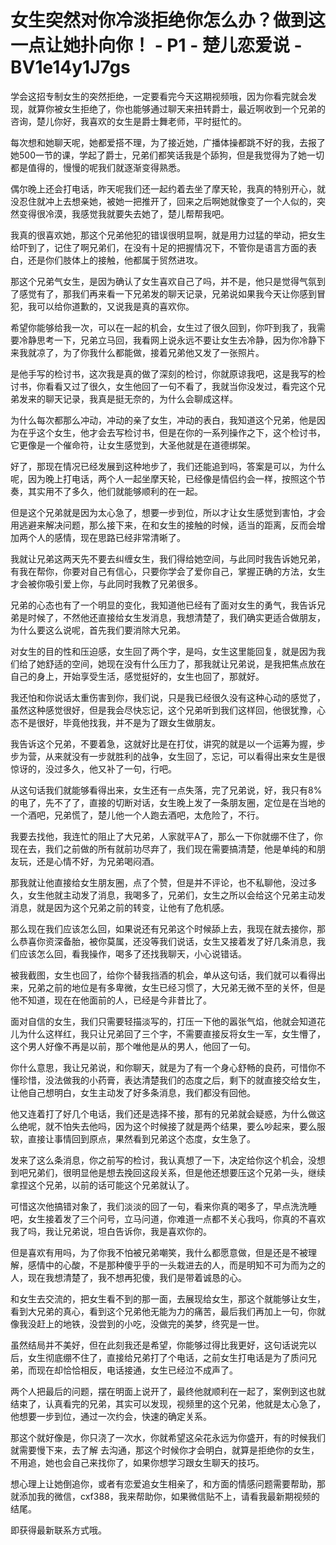 # 女生突然对你冷淡拒绝你怎么办？做到这一点让她扑向你！ - P1 - 楚儿恋爱说 - BV1e14y1J7gs

学会这招专制女生的突然拒绝，一定要看完今天这期视频哦，因为你看完就会发现，就算你被女生拒绝了，你也能够通过聊天来扭转爵士，最近啊收到一个兄弟的咨询，楚儿你好，我喜欢的女生是爵士舞老师，平时挺忙的。

每次想和她聊天呢，她都爱搭不理，为了接近她，广播体操都跳不好的我，去报了她500一节的课，学起了爵士，兄弟们都笑话我是个舔狗，但是我觉得为了她一切都是值得的，慢慢的呢我们就逐渐变得熟悉。

偶尔晚上还会打电话，昨天呢我们还一起约着去坐了摩天轮，我真的特别开心，就没忍住就冲上去想亲她，被她一把推开了，回来之后啊她就像变了一个人似的，突然变得很冷漠，我感觉我就要失去她了，楚儿帮帮我吧。

我真的很喜欢她，那这个兄弟他犯的错误很明显啊，就是用力过猛的举动，把女生给吓到了，记住了啊兄弟们，在没有十足的把握情况下，不管你是语言方面的表白，还是你们肢体上的接触，他都属于贸然进攻。

那这个兄弟气女生，是因为确认了女生喜欢自己了吗，并不是，他只是觉得气氛到了感觉有了，那我们再来看一下兄弟发的聊天记录，兄弟说如果我今天让你感到冒犯，我可以给你道歉的，又说我是真的喜欢你。

希望你能够给我一次，可以在一起的机会，女生过了很久回到，你吓到我了，我需要冷静思考一下，兄弟立马回，我看网上说永远不要让女生去冷静，因为你冷静下来我就凉了，为了你我什么都能做，接着兄弟他又发了一张照片。

是他手写的检讨书，这次我是真的做了深刻的检讨，你就原谅我吧，这是我写的检讨书，你看看又过了很久，女生他回了一句不看了，我就当你没发过，看完这个兄弟发来的聊天记录，我真是挺无奈的，为什么会聊成这样。

为什么每次都那么冲动，冲动的亲了女生，冲动的表白，我知道这个兄弟，他是因为在乎这个女生，他才会去写检讨书，但是在你的一系列操作之下，这个检讨书，它更像是一个催命符，让女生感觉到，大圣他就是在道德绑架。

好了，那现在情况已经发展到这种地步了，我们还能追到吗，答案是可以，为什么呢，因为晚上打电话，两个人一起坐摩天轮，已经像是情侣约会一样，按照这个节奏，其实用不了多久，他们就能够顺利的在一起。

但是这个兄弟就是因为太心急了，想要一步到位，所以才让女生感觉到害怕，才会用逃避来解决问题，那么接下来，在和女生的接触的时候，适当的距离，反而会增加两个人的感情，现在思路已经非常清晰了。

我就让兄弟这两天先不要去纠缠女生，我们得给她空间，与此同时我告诉她兄弟，有我在帮你，你要对自己有信心，只要你学会了爱你自己，掌握正确的方法，女生才会被你吸引爱上你，与此同时我教了兄弟很多。

兄弟的心态也有了一个明显的变化，我知道他已经有了面对女生的勇气，我告诉兄弟是时候了，不然他还直接给女生发消息，我想清楚了，我们确实更适合做朋友，为什么要这么说呢，首先我们要消除大兄弟。

对女生的目的性和压迫感，女生回了两个字，是吗，女生这里能回复，就是因为我们给了她舒适的空间，她现在没有什么压力了，那我就让兄弟说，是我把焦点放在自己的身上，开始享受生活，感觉挺好的，女生也回了，那就好。

我还怕和你说话太重伤害到你，我们说，只是我已经很久没有这种心动的感觉了，虽然这种感觉很好，但是我会尽快忘记，这个兄弟听到我们这样回，他很犹豫，心态不是很好，毕竟他找我，并不是为了跟女生做朋友。

我告诉这个兄弟，不要着急，这就好比是在打仗，讲究的就是以一个运筹为握，步步为营，从来就没有一步就胜利的战争，女生回了，忘记，可以看得出来女生是很惊讶的，没过多久，他又补了一句，行吧。

从这句话我们就能够看得出来，女生还有一点失落，完了兄弟说，好，我只有8%的电了，先不了了，直接的切断对话，女生晚上发了一条朋友圈，定位是在当地的一个酒吧，兄弟慌了，楚儿他一个人跑去酒吧，太危险了，不行。

我要去找他，我连忙的阻止了大兄弟，人家就平A了，那么一下你就绷不住了，你现在去，我们之前做的所有就前功尽弃了，我们现在需要搞清楚，他是单纯的和朋友玩，还是心情不好，为兄弟喝闷酒。

那我就让他直接给女生朋友圈，点了个赞，但是并不评论，也不私聊他，没过多久，女生他就主动发了消息，我喝多了，兄弟们，女生之所以会给这个兄弟主动发消息，就是因为这个兄弟之前的转变，让他有了危机感。

那么现在我们应该怎么回，如果说还有兄弟这个时候舔上去，我现在就去接你，那么恭喜你资深备胎，被你莫属，还没等我们说话，女生又接着发了好几条消息，我们应该怎么回，看我操作，喝多了还找我聊天，小心说错话。

被我截图，女生也回了，给你个替我挡酒的机会，单从这句话，我们就可以看得出来，兄弟之前的地位是有多卑微，女生已经习惯了，大兄弟无微不至的关怀，但是他不知道，现在在他面前的人，已经是今非昔比了。

面对自信的女生，我们只需要轻描淡写的，打压一下他的嚣张气焰，他就会知道花儿为什么这样红，我只让兄弟回了三个字，不需要直接反将女生一军，女生懵了，这个男人好像不再是以前，那个唯他是从的男人，他回了一句。

你什么意思，我让兄弟说，和你聊天，就是为了有一个身心舒畅的良药，可惜你不懂珍惜，没法做我的小药膏，表达清楚我们的态度之后，剩下的就直接交给女生，让他自己想明白，女生主动发了好多条消息，我们都没有回他。

他又连着打了好几个电话，我们还是选择不接，那有的兄弟就会疑惑，为什么做这么绝呢，就不怕失去他吗，因为这个时候接了就是两个结果，要么吵起来，要么服软，直接让事情回到原点，果然看到兄弟这个态度，女生急了。

发来了这么条消息，你之前写的检讨，我认真想了一下，决定给你这个机会，没想到吧兄弟们，很明显他是想去挽回这段关系，但是他还想要压这个兄弟一头，继续拿捏这个兄弟，以前的话可能这个兄弟就认了。

可惜这次他搞错对象了，我们淡淡的回了一句，看来你真的喝多了，早点洗洗睡吧，女生接着发了三个问号，立马问道，你难道一点都不关心我吗，你真的不喜欢我了吗，我让兄弟说，坦白告诉你，我是喜欢你的。

但是喜欢有用吗，为了你我不怕被兄弟嘲笑，我什么都愿意做，但是还是不被理解，感情中的心酸，不是那种傻乎乎的一头栽进去的人，而是明知不可为而为之的人，现在我想清楚了，我不想再犯傻，我们是带着诚恳的心。

和女生去交流的，把女生看不到的那一面，去展现给女生，那这个就能够让女生，看到大兄弟的真心，看到这个兄弟他无能为力的痛苦，最后我们再加上一句，你就像我没赶上的地铁，没尝到的小吃，没做完的美梦，终究是一世。

虽然结局并不美好，但在此刻我还是希望，你能够过得比我更好，这句话说完以后，女生彻底绷不住了，直接给兄弟打了个电话，之前女生打电话是为了质问兄弟，而现在却恰恰相反，电话接通，女生已经泣不成声了。

两个人把最后的问题，摆在明面上说开了，最终他就顺利在一起了，案例到这也就结束了，认真看完的兄弟，其实可以发现，视频里的这个兄弟，他就是太心急了，他想要一步到位，通过一次约会，快速的确定关系。

那这个就好像是，你只浇了一次水，你就希望这朵花永远为你盛开，有的时候我们就需要慢下来，去了解 去沟通，那这个时候你才会明白，就算是拒绝你的女生，不用追，她也会自己来找你了，如果你想学习跟女生聊天的技巧。

想心理上让她倒追你，或者有恋爱追女生相亲了，和方面的情感问题需要帮助，那就添加我的微信，cxf388，我来帮助你，如果微信贴不上，请看我最新期视频的结尾。

即获得最新联系方式哦。